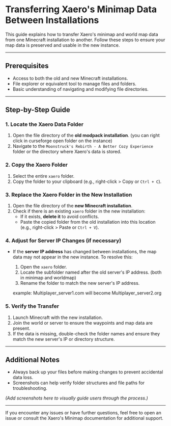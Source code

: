 # Transferring Xaero's Minimap Data Between Installations

This guide explains how to transfer Xaero's minimap and world map data from one Minecraft installation to another. Follow these steps to ensure your map data is preserved and usable in the new instance.

---

## Prerequisites

- Access to both the old and new Minecraft installations.
- File explorer or equivalent tool to manage files and folders.
- Basic understanding of navigating and modifying file directories.

---

## Step-by-Step Guide

### 1. Locate the Xaero Data Folder

1. Open the file directory of the **old modpack installation**. (you can right click in curseforge open folder on the instance)
2. Navigate to the `Moonstruck's Rebirth - A Better Cozy Experience` folder or the directory where Xaero's data is stored.


### 2. Copy the Xaero Folder

1. Select the entire `xaero` folder.
2. Copy the folder to your clipboard (e.g., right-click > Copy or `Ctrl + C`).

### 3. Replace the Xaero Folder in the New Installation

1. Open the file directory of the **new Minecraft installation**.
2. Check if there is an existing `xaero` folder in the new installation:
   - If it exists, **delete it** to avoid conflicts.
   - Paste the copied folder from the old installation into this location (e.g., right-click > Paste or `Ctrl + V`).

### 4. Adjust for Server IP Changes (if necessary)

- If the **server IP address** has changed between installations, the map data may not appear in the new instance. To resolve this:
  1. Open the `xaero` folder.
  2. Locate the subfolder named after the old server's IP address. (both in minimap and worldmap)
  3. Rename the folder to match the new server's IP address.
  
  example: Multiplayer_server1.com will become Multiplayer_server2.org

### 5. Verify the Transfer

1. Launch Minecraft with the new installation.
2. Join the world or server to ensure the waypoints and map data are present.
3. If the data is missing, double-check the folder names and ensure they match the new server's IP or directory structure.

---

## Additional Notes

- Always back up your files before making changes to prevent accidental data loss.
- Screenshots can help verify folder structures and file paths for troubleshooting.

*(Add screenshots here to visually guide users through the process.)*

---

If you encounter any issues or have further questions, feel free to open an issue or consult the Xaero's Minimap documentation for additional support.

